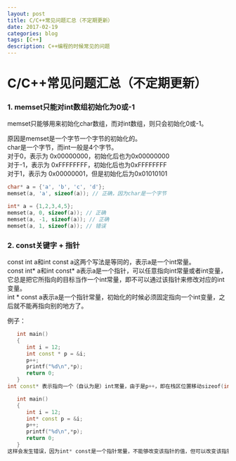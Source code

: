 ```yaml
--- 
layout: post 
title: C/C++常见问题汇总（不定期更新）
date: 2017-02-19 
categories: blog 
tags: [C++] 
description: C++编程的时候常见的问题
--- 
```


# C/C++常见问题汇总（不定期更新）

### 1. memset只能对int数组初始化为0或-1

memset只能够用来初始化char数组，而对int数组，则只会初始化0或-1。

原因是memset是一个字节一个字节的初始化的。  
char是一个字节，而int一般是4个字节。  
对于0，表示为 0x00000000，初始化后也为0x00000000  
对于-1，表示为 0xFFFFFFFF，初始化后也为0xFFFFFFFF  
对于1，表示为 0x00000001，但是初始化后为0x01010101

```cpp
char* a = {'a', 'b', 'c', 'd'};
memset(a, 'a', sizeof(a)); // 正确，因为char是一个字节

int* a = {1,2,3,4,5};
memset(a, 0, sizeof(a)); // 正确
memset(a, -1, sizeof(a)); // 正确
memset(a, 1, sizeof(a)); // 错误
```

### 2. const关键字 + 指针

const int a和int const a这两个写法是等同的，表示a是一个int常量。  
const int\* a和int const\* a表示a是一个指针，可以任意指向int常量或者int变量，它总是把它所指向的目标当作一个int常量，即不可以通过该指针来修改对应的int变量。  
int * const a表示a是一个指针常量，初始化的时候必须固定指向一个int变量，之后就不能再指向别的地方了。

例子：

```cpp
   int main()  
   {  
      int i = 12;   
      int const * p = &i; 
      p++;
      printf("%d\n",*p);   
      return 0;  
   }
int const* 表示指向一个（自认为是）int常量，由于是p++，即在栈区位置移动sizeof(int)个字节，即地址发生改变，为0。

   int main()  
   {  
      int i = 12;   
      int* const p = &i; 
      p++;
      printf("%d\n",*p);   
      return 0;  
   }
这样会发生错误，因为int* const是一个指针常量，不能够改变该指针的值，但可以改变该指针所指向的变量i。
```

